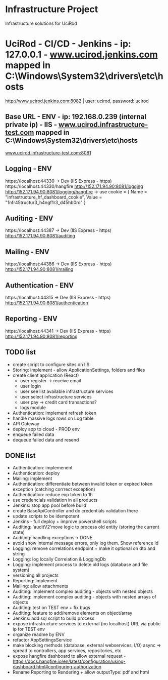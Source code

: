 # Infrastructure Project
Infrastructure solutions for UciRod

# UciRod - CI/CD - Jenkins - ip: 127.0.0.1 - www.ucirod.jenkins.com mapped in C:\Windows\System32\drivers\etc\hosts
http://www.ucirod.jenkins.com:8082 | user: ucirod, password: ucirod

## Base URL - ENV - ip: 192.168.0.239 (internal private ip) - IIS - www.ucirod.infrastructure-test.com mapped in C:\Windows\System32\drivers\etc\hosts
www.ucirod.infrastructure-test.com:8081

## Logging - ENV
https://localhost:44330 -> Dev (IIS Express - https)
https://localhost:44330/hangfire
http://152.171.94.90:8081/logging
http://152.171.94.90:8081/logging/hangfire -> use cookie = { Name = "infrastructure_hf_dashboard_cookie", Value = "1nfr45tructur3_h4ngf1r3_d45hb0rd" }

## Auditing - ENV
https://localhost:44387 -> Dev (IIS Express - https)
http://152.171.94.90:8081/auditing

## Mailing - ENV
https://localhost:44386 -> Dev (IIS Express - https)
http://152.171.94.90:8081/mailing

## Authentication - ENV
https://localhost:44315 -> Dev (IIS Express - https)
http://152.171.94.90:8081/authentication

## Reporting - ENV
https://localhost:44341 -> Dev (IIS Express - https)
http://152.171.94.90:8081/reporting

## TODO list
* create script to configure sites on IIS
* Storing: implement - allow ApplicationSettings, folders and files
* create client application (React)
  * user register -> receive email
  * user login
  * user see list available infrastructure services
  * user select infrastructure services
  * user pay -> credit card transactions?
  * logs module
* Authentication: implement refresh token
* handle massive logs rows on Log table
* API Gateway
* deploy app to cloud - PROD env
* enqueue failed data
* dequeue failed data and resend

## DONE list
* Authentication: implemenent
* Authentication: deploy
* Mailing: implement
* Authentication: differentiate between invalid token or expired token exception (catching corrrect exception)
* Authentication: reduce exp token to 1h
* use credencials validation in all products
* Jenkins: stop app pool before build
* create BaseApiController and do credentials validation there
* update scripts to be idempotent
* Jenkins - full deploy + improve powershell scripts
* Auditing: 'auditV2'move logic to process old entity (storing the current state)
* Auditing: handling exceptions-> DONE
* avoid show internal message errors, only log them. Show reference Id
* Logging: remove correlations endpoint + make it optional on dto and string
* Logging: log locally Correlation & LoggingDb
* Logging: implement process to delete old logs (database and file system)
* versioning all projects
* Reporting: implement
* Mailing: allow attachments
* Auditing: implement complex auditing - objects with nested objects
* Auditing: implement complex auditing - objects with nested arrays of objects
* Auditing: test on TEST env + fix bugs
* Auditing: feature to add/remove elements on object/array
* Jenkins: add sql script to build process
* expose infrastructure services to external (no localhost) URL via public ip for TEST env
* organize readme by ENV
* refactor AppSettingsService
* make blocking methods (database, external webservices, I/O) async => spread to controllers, app services, repositories, etc
* expose hangfire dashboard to allow external request - https://docs.hangfire.io/en/latest/configuration/using-dashboard.html#configuring-authorization
* Rename Reporting to Rendering + allow outputType: pdf and html